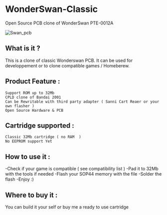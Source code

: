 # WonderSwan-Classic
Open Source PCB clone of WonderSwan PTE-0012A

![Swan_pcb](https://github.com/X-death25/X-Flash/blob/main/gfx/1607079401089.JPEG)

What is it ?
-----

This is a clone of classic Wonderswan PCB.
It can be used for developpement or to clone compatible games / Homeberew.

Product Feature :
-----

    Support ROM up to 32Mb 
    CPLD clone of Bandai 2001
    Can be Rewritable with third party adapter ( Sanni Cart Reaer or your own flasher )
    Open Source Hardware & PCB

Cartridge supported :
-----
    
    Classic 32Mb cartridge ( no RAM  )
    No EEPROM support Yet   
    
How to use it :
-----
-Check if your game is compatible ( see compatibility list )
-Pad it to 32Mb with the tools if needed
-Flash your SOP44 memory with the file
-Solder the flash
-Enjoy :)

Where to buy it :
-----
You can build it your self or buy me a ready to use cartridge
